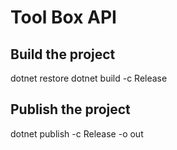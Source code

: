# Tool Box API

## Build the project

dotnet restore
dotnet build -c Release

## Publish the project

dotnet publish -c Release -o out